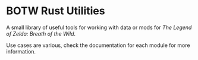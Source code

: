 # BOTW Rust Utilities

A small library of useful tools for working with data or mods for *The Legend of Zelda: Breath of
the Wild*.

Use cases are various, check the documentation for each module for more information.